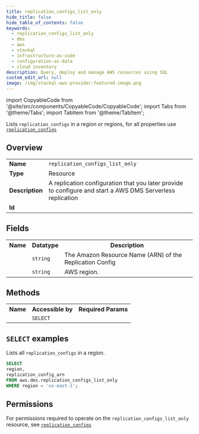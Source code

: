 ```yaml
---
title: replication_configs_list_only
hide_title: false
hide_table_of_contents: false
keywords:
  - replication_configs_list_only
  - dms
  - aws
  - stackql
  - infrastructure-as-code
  - configuration-as-data
  - cloud inventory
description: Query, deploy and manage AWS resources using SQL
custom_edit_url: null
image: /img/stackql-aws-provider-featured-image.png
---
```


import CopyableCode from '@site/src/components/CopyableCode/CopyableCode';
import Tabs from '@theme/Tabs';
import TabItem from '@theme/TabItem';

Lists <code>replication_configs</code> in a region or regions, for all properties use <a href="/services/serviceName/replication_configs/"><code>replication_configs</code></a>

## Overview
<table>
<tbody>
<tr><td><b>Name</b></td><td><code>replication_configs_list_only</code></td></tr>
<tr><td><b>Type</b></td><td>Resource</td></tr>
<tr><td><b>Description</b></td><td>A replication configuration that you later provide to configure and start a AWS DMS Serverless replication</td></tr>
<tr><td><b>Id</b></td><td><CopyableCode code="aws.dms.replication_configs_list_only" /></td></tr>
</tbody>
</table>

## Fields
<table>
<tbody>
<tr><th>Name</th><th>Datatype</th><th>Description</th></tr><tr><td><CopyableCode code="replication_config_arn" /></td><td><code>string</code></td><td>The Amazon Resource Name (ARN) of the Replication Config</td></tr>
<tr><td><CopyableCode code="region" /></td><td><code>string</code></td><td>AWS region.</td></tr>
</tbody>
</table>

## Methods

<table>
<tbody>
  <tr>
    <th>Name</th>
    <th>Accessible by</th>
    <th>Required Params</th>
  </tr>
  <tr>
    <td><CopyableCode code="list_resources" /></td>
    <td><code>SELECT</code></td>
    <td><CopyableCode code="region" /></td>
  </tr>
</tbody>
</table>

## `SELECT` examples
Lists all <code>replication_configs</code> in a region.
```sql
SELECT
region,
replication_config_arn
FROM aws.dms.replication_configs_list_only
WHERE region = 'us-east-1';
```


## Permissions

For permissions required to operate on the <code>replication_configs_list_only</code> resource, see <a href="/services/dms/replication_configs/#permissions"><code>replication_configs</code></a>

